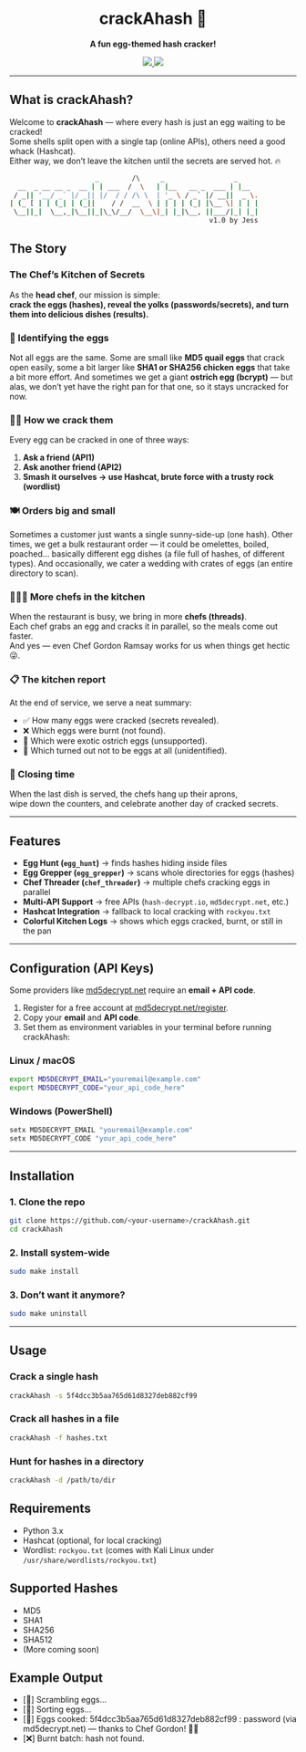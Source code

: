<h1 align="center">crackAhash 🍳</h1>
<p align="center">
  <b>A fun egg-themed hash cracker!</b>
</p>
<p align="center">
  <a href="https://docs.python.org/3/">
    <img src="https://img.shields.io/badge/python-3.x-blue.svg" />
  </a>
  <a href="https://github.com/Jessica-Sylvia-Clement/crackAhash/blob/main/LICENSE">
    <img src="https://img.shields.io/badge/license-MIT-yellow.svg" />
  </a>
</p>

---

## What is crackAhash?

Welcome to **crackAhash** — where every hash is just an egg waiting to be cracked!  
Some shells split open with a single tap (online APIs), others need a good whack (Hashcat).  
Either way, we don’t leave the kitchen until the secrets are served hot. 🔥

```bash
                     _        /\     _                 _
  __  _ __ __ _  __ | | ___  /  \   | |__   __ _  ___ | |__
 / _|| '__/ _` |/ _|| |/  / / /\ \  | '_ \ / _` |/ __||  _ \.
| (_ [ | | (_| | (_||    / /  __  \ | | | | (_| |\__ \| | | |
 \__||_|  \__,_|\__||_|\_\/__/  \__\|_| |_|\__, ||___/|_| |_|
                                                 v1.0 by Jess
```
## The Story

### The Chef’s Kitchen of Secrets

As the **head chef**, our mission is simple:  
**crack the eggs (hashes), reveal the yolks (passwords/secrets), and turn them into delicious dishes (results).**

### 🥚 Identifying the eggs
Not all eggs are the same. Some are small like **MD5 quail eggs** that crack open easily, some a bit larger like **SHA1 or SHA256 chicken eggs** that take a bit more effort. And sometimes we get a giant **ostrich egg (bcrypt)** — but alas, we don’t yet have the right pan for that one, so it stays uncracked for now.  

### 👩‍🍳 How we crack them
Every egg can be cracked in one of three ways:  
1. **Ask a friend (API1)**   
2. **Ask another friend (API2)**   
3. **Smash it ourselves → use Hashcat, brute force with a trusty rock (wordlist)**   

### 🍽️ Orders big and small
Sometimes a customer just wants a single sunny-side-up (one hash).
Other times, we get a bulk restaurant order — it could be omelettes, boiled, poached… basically different egg dishes (a file full of hashes, of different types).
And occasionally, we cater a wedding with crates of eggs (an entire directory to scan). 

### 🧑‍🤝‍🧑 More chefs in the kitchen
When the restaurant is busy, we bring in more **chefs (threads)**.  
Each chef grabs an egg and cracks it in parallel, so the meals come out faster.  
And yes — even Chef Gordon Ramsay works for us when things get hectic😜.

### 📋 The kitchen report
At the end of service, we serve a neat summary:  
- ✅ How many eggs were cracked (secrets revealed).  
- ❌ Which eggs were burnt (not found).  
- 🚫 Which were exotic ostrich eggs (unsupported).  
- 🤷 Which turned out not to be eggs at all (unidentified).  

### 🎉 Closing time
When the last dish is served, the chefs hang up their aprons,  
wipe down the counters, and celebrate another day of cracked secrets.  

---

## Features

- **Egg Hunt (`egg_hunt`)** → finds hashes hiding inside files  
- **Egg Grepper (`egg_grepper`)** → scans whole directories for eggs (hashes)  
- **Chef Threader (`chef_threader`)** → multiple chefs cracking eggs in parallel  
- **Multi-API Support** → free APIs (`hash-decrypt.io`, `md5decrypt.net`, etc.)  
- **Hashcat Integration** → fallback to local cracking with `rockyou.txt`  
- **Colorful Kitchen Logs** → shows which eggs cracked, burnt, or still in the pan  

---
## Configuration (API Keys)

Some providers like [md5decrypt.net](https://md5decrypt.net) require an **email + API code**.

1. Register for a free account at [md5decrypt.net/register](https://md5decrypt.net/register).
2. Copy your **email** and **API code**.
3. Set them as environment variables in your terminal before running crackAhash:

### Linux / macOS
```bash
export MD5DECRYPT_EMAIL="youremail@example.com"
export MD5DECRYPT_CODE="your_api_code_here"
```
### Windows (PowerShell)
```bash
setx MD5DECRYPT_EMAIL "youremail@example.com"
setx MD5DECRYPT_CODE "your_api_code_here"
```
---
## Installation
### 1. Clone the repo
```bash
git clone https://github.com/<your-username>/crackAhash.git
cd crackAhash
```
### 2. Install system-wide
```bash
sudo make install
```
### 3. Don’t want it anymore?
```bash
sudo make uninstall
```
--- 
## Usage

### Crack a single hash
```bash
crackAhash -s 5f4dcc3b5aa765d61d8327deb882cf99
```
### Crack all hashes in a file
```bash
crackAhash -f hashes.txt
```
### Hunt for hashes in a directory
```bash
crackAhash -d /path/to/dir
```
## Requirements

- Python 3.x
- Hashcat (optional, for local cracking)
- Wordlist: `rockyou.txt` (comes with Kali Linux under `/usr/share/wordlists/rockyou.txt`)

## Supported Hashes

- MD5
- SHA1
- SHA256
- SHA512
- (More coming soon)

## Example Output
- [🥚] Scrambling eggs...
- [🥄] Sorting eggs...
- [🍳] Eggs cooked: 5f4dcc3b5aa765d61d8327deb882cf99 : password (via md5decrypt.net) — thanks to Chef Gordon! 👩‍🍳
- [❌] Burnt batch: hash not found.



